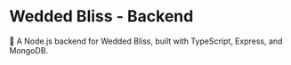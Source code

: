 # Wedded Bliss - Backend
🚀 A Node.js backend for Wedded Bliss, built with TypeScript, Express, and MongoDB.
